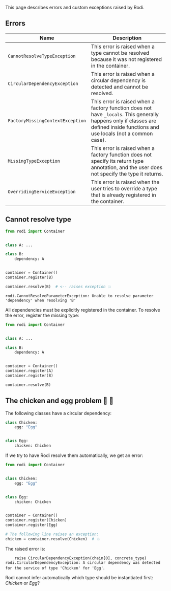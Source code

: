 This page describes errors and custom exceptions raised by Rodi.

## Errors

| Name                             | Description                                                                                                                                                                   |
| -------------------------------- | ----------------------------------------------------------------------------------------------------------------------------------------------------------------------------- |
| `CannotResolveTypeException`     | This error is raised when a type cannot be resolved because it was not registered in the container.                                                                           |
| `CircularDependencyException`    | This error is raised when a circular dependency is detected and cannot be resolved.                                                                                           |
| `FactoryMissingContextException` | This error is raised when a factory function does not have `_locals`. This generally happens only if classes are defined inside functions and use locals (not a common case). |
| `MissingTypeException`           | This error is raised when a factory function does not specify its return type annotation, and the user does not specify the type it returns.                                  |
| `OverridingServiceException`     | This error is raised when the user tries to override a type that is already registered in the container.                                                                      |

## Cannot resolve type

```python {linenums="1", hl_lines="11"}
from rodi import Container


class A: ...

class B:
    dependency: A


container = Container()
container.register(B)

container.resolve(B)  # <-- raises exception 💥
```

`rodi.CannotResolveParameterException: Unable to resolve parameter 'dependency' when resolving 'B'`

All dependencies must be explicitly registered in the container. To resolve the
error, register the missing type:

```python {linenums="1", hl_lines="11-12"}
from rodi import Container


class A: ...

class B:
    dependency: A


container = Container()
container.register(A)
container.register(B)

container.resolve(B)
```

## The chicken and egg problem :chicken: :egg:

The following classes have a circular dependency:

```python
class Chicken:
    egg: "Egg"


class Egg:
    chicken: Chicken
```

If we try to have Rodi resolve them automatically, we get an error:

```python  {linenums="1", hl_lines="4-5 8-9 17"}
from rodi import Container


class Chicken:
    egg: "Egg"


class Egg:
    chicken: Chicken


container = Container()
container.register(Chicken)
container.register(Egg)

# The following line raises an exception:
chicken = container.resolve(Chicken)  # 💥
```

The raised error is:

`    raise CircularDependencyException(chain[0], concrete_type)
rodi.CircularDependencyException: A circular dependency was detected for the service of type 'Chicken' for 'Egg'`.

Rodi cannot infer automatically which type should be instantiated first:
_Chicken_ or _Egg_?
